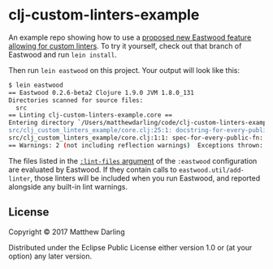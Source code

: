 # clj-custom-linters-example

An example repo showing how to use a
[proposed new Eastwood feature allowing for custom linters](https://github.com/jonase/eastwood/pull/239).
 To try it yourself, check out that branch of Eastwood and run `lein install`.

Then run `lein eastwood` on this project. Your output will look like
this:

```bash
$ lein eastwood
== Eastwood 0.2.6-beta2 Clojure 1.9.0 JVM 1.8.0_131
Directories scanned for source files:
  src
== Linting clj-custom-linters-example.core ==
Entering directory `/Users/matthewdarling/code/clj-custom-linters-example'
src/clj_custom_linters_example/core.clj:25:1: docstring-for-every-public-fn: #'clj-custom-linters-example.core/undocumented-mess needs a docstring
src/clj_custom_linters_example/core.clj:1:1: spec-for-every-public-fn: #'clj-custom-linters-example.core/public-mult needs a spec
== Warnings: 2 (not including reflection warnings)  Exceptions thrown: 0
```

The files listed in the
 [`:lint-files` argument](https://github.com/MatthewDarling/clj-custom-linters-example/blob/master/project.clj#L9)
 of the `:eastwood` configuration are evaluated by Eastwood. If they
contain calls to `eastwood.util/add-linter`, those linters will be
included when you run Eastwood, and reported alongside any built-in
lint warnings.

## License

Copyright © 2017 Matthew Darling

Distributed under the Eclipse Public License either version 1.0 or (at
your option) any later version.
